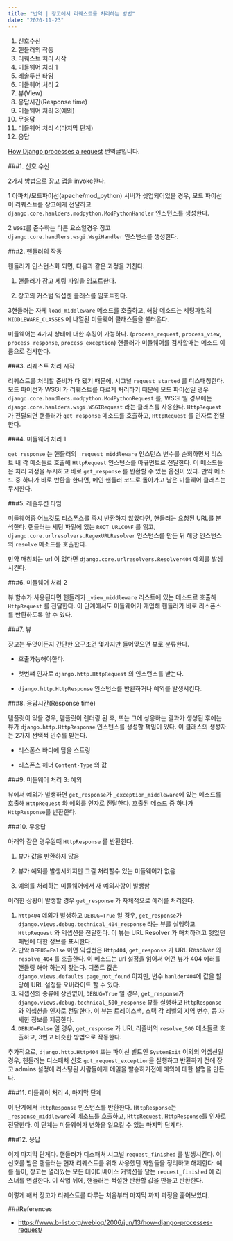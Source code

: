 ```yaml
---
title: "번역 | 장고에서 리퀘스트를 처리하는 방법"
date: "2020-11-23"
---
```


1. 신호수신  
2. 핸들러의 작동  
3. 리퀘스트 처리 시작  
4. 미들웨어 처리 1  
5. 레솔루션 타임  
6. 미들웨어 처리 2  
7. 뷰(View)  
8. 응답시간(Response time)  
9. 미들웨어 처리 3(예외)  
10. 무응답  
11. 미들웨어 처리 4(마지막 단계)  
12. 응답



[How Django processes a request](https://www.b-list.org/weblog/2006/jun/13/how-django-processes-request/) 번역글입니다.

###1. 신호 수신

2가지 방법으로 장고 앱을 invoke한다.

1 아파치/모드파이선(apache/mod_python) 서버가 셋업되어있을 경우, 모드 파이선이 리퀘스트를 장고에게 전달하고 `django.core.hanlders.modpython.ModPythonHandler` 인스턴스를 생성한다.

2 `WSGI`를 준수하는 다른 요소일경우 장고 `django.core.handlers.wsgi.WsgiHandler` 인스턴스를 생성한다.



###2. 핸들러의 작동

핸들러가 인스턴스화 되면, 다음과 같은 과정을 거친다.

1. 핸들러가 장고 세팅 파일을 임포트한다. 

2. 장고의 커스텀 익셥센 클래스를 임포트한다. 

3핸들러는 자체 `load_middleware` 메소드를 호출하고, 해당 메소드는 세팅파일의 `MIDDLEWARE_CLASSES` 에 나열된 미들웨어 클래스들을 불러온다. 

미들웨어는 4가지 상태에 대한 후킹이 가능하다. (`process_request`, `process_view`, `process_response`, `process_exception`) 핸들러가 미들웨어를 검사할때는 메소드 이름으로 검사한다. 



###3. 리퀘스트 처리 시작

리퀘스트를 처리할 준비가 다 됐기 때문에, 시그널 `request_started` 를 디스패칭한다. 모드 파이선과 WSGI 가 리퀘스트를 다르게 처리하기 때문에 모드 파이선일 경우 `django.core.handlers.modpython.ModPythonRequest` 를, WSGI 일 경우에는 `django.core.hanlders.wsgi.WSGIRequest` 라는 클래스를 사용한다. `HttpRequest` 가 전달되면 핸들러가 `get_response`  메소드를 호출하고, `HttpRequest` 를 인자로 전달한다.



###4. 미들웨어 처리 1

`get_response` 는 핸들러의 `_request_middleware` 인스턴스 변수를 순회하면서 리스트 내 각 메소들르 호출해 `HttpRequest` 인스턴스를 아규먼트로 전달한다. 이 메소드들은 처리 과정을 무시하고 바로  `get_response` 를 반환할 수 있는 옵션이 있다. 만약 메소드 중 하나가 바로 반환을 한다면, 메인 핸들러 코드로 돌아가고 남은 미들웨어 클래스는 무시한다.



###5. 레솔루션 타임

미들웨어중 어느것도 리스폰스를 즉시 반환하지 않았다면, 핸들러는 요청된 URL를 분석한다. 핸들러는 세팅 파일에 있는 `ROOT_URLCONF` 를 읽고,  `django.core.urlresolvers.RegexURLResolver` 인스턴스를 만든 뒤 해당 인스턴스의 `resolve` 메소드를 호출한다.

만약 매칭되는 url 이 없다면 `django.core.urlresolvers.Resolver404` 예외를 발생시킨다.



###6. 미들웨어 처리 2

뷰 함수가 사용된다면 핸들러가 `_view_middleware` 리스트에 있는 메소드르 호출해 `HttpRequest` 를 전달한다. 이 단계에서도 미들웨어가 개입해 핸들러가 바로 리스폰스를 반환하도록 할 수 있다.



###7. 뷰

장고는 무엇이든지 간단한 요구조건 몇가지만 들어맞으면 뷰로 분류한다. 

* 호출가능해야한다.

* 첫번쨰 인자로 `django.http.HttpRequest` 의 인스턴스를 받는다.

* `django.http.HttpResponse` 인스턴스를 반환하거나 예외를 발생시킨다.





###8. 응답시간(Response time)

템플릿이 있을 경우, 템플릿이 렌더링 된 후, 또는 그에 상응하는 결과가 생성된 후에는 뷰가 `django.http.HttpResponse` 인스턴스를 생성할 책임이 있다. 이 클래스의 생성자는 2가지 선택적 인수를 받는다.

* 리스폰스 바디에 담을 스트링 

* 리스폰스 헤더 `Content-Type` 의 값



###9. 미들웨어 처리 3: 예외

뷰에서 예외가 발생하면 `get_response`가 `_exception_middleware`에 있는 메소드를 호출해 `HttpRequest` 와 예외를 인자로 전달한다. 호출된 메소드 중 하나가 `HttpResponse`를 반환한다.



###10. 무응답  

아래와 같은 경우일때  `HttpResponse` 를 반환한다.

1. 뷰가 값을 반환하지 않음

2. 뷰가 예외를 발생시키지만 그걸 처리할수 있는 미들웨어가 없음

3. 예외를 처리하는 미들웨어에서 새 예외사항이 발생함

이러한 상황이 발생할 경우 `get_response` 가 자체적으로 에러를 처리한다.

1. `http404` 예외가 발생하고 `DEBUG=True` 일 경우, `get_response`가 `django.views.debug.technical_404_response` 라는 뷰를 실행하고 `HttpRequest` 와 익셉션을 전달한다. 이 뷰는 URL Resolver 가 매치하려고 햇었던 패턴에 대한 정보를 표시한다.
2. 만약 `DEBUG=False` 이면 익셉션은 `Http404`, `get_response` 가 URL Resolver 의 `resolve_404` 를 호출한다. 이 메소드는 url 설정을 읽어서 어떤 뷰가 404 에러를 핸들링 해야 하는지 찾는다. 디폴트 값은 `django.views.defaults.page_not_found` 이지만, 변수 `hanlder404`에 값을 할당해 URL 설정을 오버라이드 할 수 있다.
3. 익셉션의 종류에 상관없이, `DEBUG=True` 일 경우, `get_response`가 `django.views.debug.technical_500_response` 뷰를 실행하고 `HttpResponse`와 익셉션을 인자로 전달한다. 이 뷰는 트레이스백, 스택 각 레벨의 지역 변수, 등 자세한 정보를 제공한다.
4. `DEBUG=False` 일 경우, `get_response` 가 URL 리졸버의 `resolve_500` 메소들르 호출하고, 3번고 비슷한 방법으로 작동한다. 

추가적으로, `django.http.Http404` 또는 파이선 빌트인 `SystemExit` 이외의 익셉션일 경우, 핸들러는 디스패처 신호 `got_request_exception`을 실행하고 반환하기 전에 장고 admins 설정에 리스팅된 사람들에게 메일을 발송하기전에 예외에 대한 설명을 만든다.



###11. 미들웨어 처리 4, 마지막 단계

이 단계에서 `HttpResponse` 인스턴스를 반환한다. `HttpResponse`는 `_response_middleware`의 메소드를 호출하고, `HttpRequest`, `HttpResponse`를 인자로 전달한다. 이 단계는 미들웨어가 변화을 일으킬 수 있는 마지막 단계다.



###12. 응답

이제 마지막 단계다. 핸들러가 디스패처 시그널 `request_finished` 를 발생시킨다. 이 신호를 받은 핸들러는 현재 리퀘스트를 위해 사용했던 자원들을 정리하고 해제한다. 예를 들어, 장고는 열러있는 모든 데이터베이스 커넥션을 닫는  `request_finished` 에 리스너를 연결한다. 이 작업 뒤에, 핸들러는 적절한 반환할 값을 만들고 반환한다.



이렇게 해서 장고가 리퀘스트를 다루는 처음부터 마지막 까지 과정을 훑어보았다. 



###References
* https://www.b-list.org/weblog/2006/jun/13/how-django-processes-request/